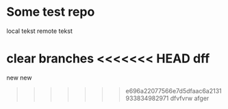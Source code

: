 # Some test repo


local tekst
remote tekst


clear branches
<<<<<<< HEAD
dff
=======

new
new
>>>>>>> e696a22077566e7d5dfaac6a2131933834982971
dfvfvrw
afger